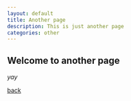 ```yaml
---
layout: default
title: Another page
description: This is just another page
categories: other
---
```


## Welcome to another page

_yay_

[back](./)
